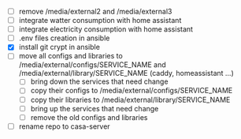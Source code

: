 - [ ] remove /media/external2 and /media/external3
- [ ] integrate watter consumption with home assistant
- [ ] integrate electricity consumption with home assistant
- [ ] .env files creation in ansible
- [x] install git crypt in ansible
- [ ] move all configs and libraries to /media/external/configs/SERVICE_NAME and /media/external/library/SERVICE_NAME (caddy, homeassistant ...)
  - [ ] bring down the services that need change
  - [ ] copy their configs to /media/external/configs/SERVICE_NAME
  - [ ] copy their libraries to /media/external/library/SERVICE_NAME
  - [ ] bring up the services that need change
  - [ ] remove the old configs and libraries
- [ ] rename repo to casa-server
